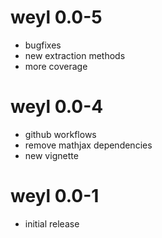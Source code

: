 # weyl 0.0-5

- bugfixes
- new extraction methods
- more coverage

# weyl 0.0-4

- github workflows
- remove mathjax dependencies
- new vignette


# weyl 0.0-1

- initial release
